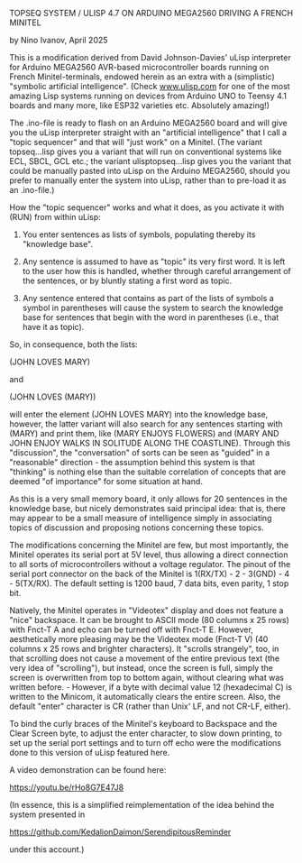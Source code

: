 TOPSEQ SYSTEM / ULISP 4.7 ON ARDUINO MEGA2560 DRIVING A FRENCH MINITEL

by Nino Ivanov, April 2025

This is a modification derived from David Johnson-Davies' uLisp interpreter for Arduino MEGA2560 AVR-based microcontroller boards running on French Minitel-terminals, endowed herein as an extra with a (simplistic) "symbolic artificial intelligence". (Check www.ulisp.com for one of the most amazing Lisp systems running on devices from Arduino UNO to Teensy 4.1 boards and many more, like ESP32 varieties etc. Absolutely amazing!)

The .ino-file is ready to flash on an Arduino MEGA2560 board and will give you the uLisp interpreter straight with an "artificial intelligence" that I call a "topic sequencer" and that will "just work" on a Minitel. (The variant topseq...lisp gives you a variant that will run on conventional systems like ECL, SBCL, GCL etc.; the variant ulisptopseq...lisp gives you the variant that could be manually pasted into uLisp on the Arduino MEGA2560, should you prefer to manually enter the system into uLisp, rather than to pre-load it as an .ino-file.)

How the "topic sequencer" works and what it does, as you activate it with (RUN) from within uLisp:

1. You enter sentences as lists of symbols, populating thereby its "knowledge base".

2. Any sentence is assumed to have as "topic" its very first word. It is left to the user how this is handled, whether through careful arrangement of the sentences, or by bluntly stating a first word as topic.

3. Any sentence entered that contains as part of the lists of symbols a symbol in parentheses will cause the system to search the knowledge base for sentences that begin with the word in parentheses (i.e., that have it as topic).

So, in consequence, both the lists:

(JOHN LOVES MARY)

and

(JOHN LOVES (MARY))

will enter the element (JOHN LOVES MARY) into the knowledge base, however, the latter variant will also search for any sentences starting with (MARY) and print them, like (MARY ENJOYS FLOWERS) and (MARY AND JOHN ENJOY WALKS IN SOLITUDE ALONG THE COASTLINE). Through this "discussion", the "conversation" of sorts can be seen as "guided" in a "reasonable" direction - the assumption behind this system is that "thinking" is nothing else than the suitable correlation of concepts that are deemed "of importance" for some situation at hand.

As this is a very small memory board, it only allows for 20 sentences in the knowledge base, but nicely demonstrates said principal idea: that is, there may appear to be a small measure of intelligence simply in associating topics of discussion and proposing notions concerning these topics.

The modifications concerning the Minitel are few, but most importantly, the Minitel operates its serial port at 5V level, thus allowing a direct connection to all sorts of microcontrollers without a voltage regulator. The pinout of the serial port connector on the back of the Minitel is 1(RX/TX) - 2 - 3(GND) - 4 - 5(TX/RX). The default setting is 1200 baud, 7 data bits, even parity, 1 stop bit.

Natively, the Minitel operates in "Videotex" display and does not feature a "nice" backspace. It can be brought to ASCII mode (80 columns x 25 rows) with Fnct-T A and echo can be turned off with Fnct-T E. However, aesthetically more pleasing may be the Videotex mode (Fnct-T V) (40 columns x 25 rows and brighter characters). It "scrolls strangely", too, in that scrolling does not cause a movement of the entire previous text (the very idea of "scrolling"), but instead, once the screen is full, simply the screen is overwritten from top to bottom again, without clearing what was written before. - However, if a byte with decimal value 12 (hexadecimal C) is written to the Minicom, it automatically clears the entire screen. Also, the default "enter" character is CR (rather than Unix' LF, and not CR-LF, either).

To bind the curly braces of the Minitel's keyboard to Backspace and the Clear Screen byte, to adjust the enter character, to slow down printing, to set up the serial port settings and to turn off echo were the modifications done to this version of uLisp featured here.

A video demonstration can be found here:

https://youtu.be/rHo8G7E47J8

(In essence, this is a simplified reimplementation of the idea behind the system presented in

https://github.com/KedalionDaimon/SerendipitousReminder

under this account.)



